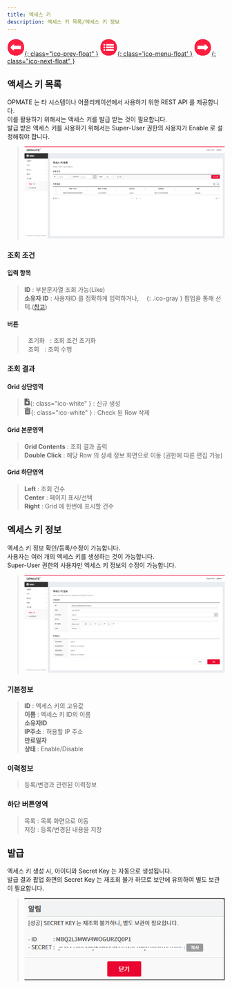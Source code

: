 ```yaml
---
title: 엑세스 키  
description: 엑세스 키 목록/엑세스 키 정보  
---
```


<link rel="stylesheet" type="text/css" href="../css/opme.css">

<!-- Defined -->
[accesskey-lst]: img/accesskey-lst.png
[accesskey-dtl]: img/accesskey-dtl.png
[accesskey-new]: img/accesskey-new.png
[ico-search]: img/icon/ico-search.png
[ico-del]: img/icon/ico-del.png
[ico-add]: img/icon/ico-add.png
[popup-user]: PopupUser.md

<!-- Floating Menu -->
[prev]: File.html "파일상세"
[menu]: index.html "목차"
[next]: System.html "시스템속성"
[ico-prev]: img/icon/ico-prev.png
[ico-menu]: img/icon/ico-menu.png
[ico-next]: img/icon/ico-next.png
[![이전][ico-prev]{: class="ico-prev-float" }][prev]
[![목차][ico-menu]{: class='ico-menu-float' }][menu]
[![다음][ico-next]{: class="ico-next-float" }][next]

## 액세스 키 목록
OPMATE 는 타 시스템이나 어플리케이션에서 사용하기 위한 REST API 를 제공합니다.  
이를 활용하기 위해서는 액세스 키를 발급 받는 것이 필요합니다.  
발급 받은 액세스 키를 사용하기 위해서는 Super-User 권한의 사용자가 Enable 로 설정해줘야 합니다.

> ![엑세스 키 목록][accesskey-lst]

### 조회 조건

#### 입력 항목
> **ID** : 부분문자열 조회 가능(Like)   
> **소유자 ID** : 사용자ID 를 정확하게 입력하거나, ![소유자 조회][ico-search]{: .ico-gray } 팝업을 통해 선택.([참고][popup-user])  

#### 버튼
> <kbd class="btn-gray">&nbsp;초기화&nbsp;</kbd> : 조회 조건 초기화  
> <kbd class="btn-red">&nbsp;조회&nbsp;</kbd> : 조회 수행  
 
### 조회 결과

#### Grid 상단영역  
> ![추가/등록][ico-add]{: class="ico-white" } : 신규 생성  
> ![삭제][ico-del]{: class="ico-white" } : Check 된 Row 삭제

#### Grid 본문영역
> **Grid Contents** : 조회 결과 출력  
> **Double Click** : 해당 Row 의 상세 정보 화면으로 이동 (권한에 따른 편집 가능)

#### Grid 하단영역
> **Left** : 조회 건수  
> **Center** : 페이지 표시/선택  
> **Right** : Grid 에 한번에 표시할 건수  

## 엑세스 키 정보
엑세스 키 정보 확인/등록/수정이 가능합니다.  
사용자는 여러 개의 엑세스 키를 생성하는 것이 가능합니다.  
Super-User 권한의 사용자만 엑세스 키 정보의 수정이 가능합니다.  

> ![엑세스 키 정보][accesskey-dtl]
 
### 기본정보

> **ID** : 엑세스 키의 고유값    
> **이름** : 엑세스 키 ID의 이름  
> **소유자ID**  
> **IP주소** : 허용할 IP 주소    
> **만료일자**  
> **상태** : Enable/Disable

### 이력정보
> 등록/변경과 관련된 이력정보

### 하단 버튼영역
> <kbd class="btn-gray">목록</kbd> : 목록 화면으로 이동  
> <kbd class="btn-red">저장</kbd> : 등록/변경된 내용을 저장  

## 발급
엑세스 키 생성 시, 아이디와 Secret Key 는 자동으로 생성됩니다.  
발급 결과 팝업 화면의 Secret Key 는 재조회 불가 하므로 보안에 유의하여 별도 보관이 필요합니다.

> ![발급][accesskey-new]

